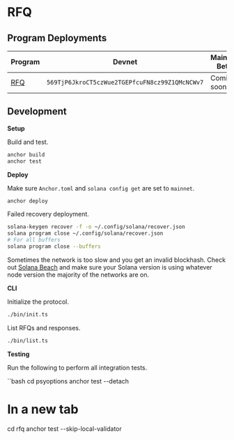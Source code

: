 # RFQ

## Program Deployments

| Program | Devnet | Mainnet Beta |
| - | - | - |
| [RFQ](/programs/rfq/) | `569TjP6JkroCT5czWue2TGEPfcuFN8cz99Z1QMcNCWv7` | Coming soon |

## Development

**Setup**

Build and test.

```bash
anchor build
anchor test
```

**Deploy**

Make sure `Anchor.toml` and `solana config get` are set to `mainnet`.

```bash
anchor deploy
```

Failed recovery deployment.

```bash
solana-keygen recover -f -o ~/.config/solana/recover.json
solana program close ~/.config/solana/recover.json
# For all buffers
solana program close --buffers
```

Sometimes the network is too slow and you get an invalid blockhash. Check out [Solana Beach](https://solanabeach.io/validators) and make sure your Solana version is using whatever node version the majority of the networks are on.

**CLI**

Initialize the protocol.

```bash
./bin/init.ts
```

List RFQs and responses.

```bash
./bin/list.ts
```

**Testing**

Run the following to perform all integration tests.

``bash
cd psyoptions
anchor test --detach
# In a new tab
cd rfq
anchor test --skip-local-validator
```